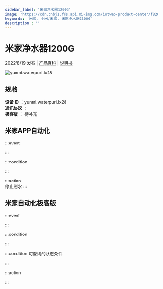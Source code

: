 ```yaml
---
sidebar_label: '米家净水器1200G'
image: 'https://cdn.cnbj1.fds.api.mi-img.com/iotweb-product-center/f82064a9c154b0cbab8467e7d1998059_1644310379676.png?GalaxyAccessKeyId=AKVGLQWBOVIRQ3XLEW&Expires=9223372036854775807&Signature=ZGBkCih4rv8kdxE7uwviZ/0WILQ='
keywords: '米家, 小米/米家, 米家净水器1200G'
description : ''
---
```

# 米家净水器1200G

2022/8/19 发布 | [产品百科](https://home.mi.com/webapp/content/baike/product/index.html?model=yunmi.waterpuri.lx28/) | [说明书](https://home.mi.com/views/introduction.html?model=yunmi.waterpuri.lx28&region=cn)

![yunmi.waterpuri.lx28](https://cdn.cnbj1.fds.api.mi-img.com/iotweb-product-center/f82064a9c154b0cbab8467e7d1998059_1644310379676.png?GalaxyAccessKeyId=AKVGLQWBOVIRQ3XLEW&Expires=9223372036854775807&Signature=ZGBkCih4rv8kdxE7uwviZ/0WILQ=)

## 规格  
> 
**设备 ID** ：yunmi.waterpuri.lx28  
**通讯协议** ：  
**极客版**  ： 待补充 


## 米家APP自动化  

:::event  

:::

:::condition  

:::

:::action   
停止制水
:::

## 米家自动化极客版  

:::event  

:::

:::condition  

:::

:::condition 可查询的状态条件  

:::

:::action  

:::

        
